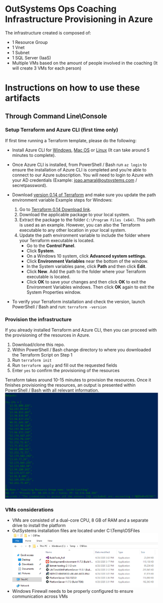# OutSystems Ops Coaching Infrastructure Provisioning in Azure

The infrastructure created is composed of:
* 1 Resource Group 
* 1 Vnet 
* 1 Subnet 
* 1 SQL Server (IaaS)
* Multiple VMs based on the amount of people involved in the coaching (It will create 3 VMs for each person)



# Instructions on how to use these artifacts
## Through Command Line\Console
### Setup Terraform and Azure CLI (first time only)

If first time running a Terraform template, please do the following:

* Install Azure CLI for [Windows](https://docs.microsoft.com/en-us/cli/azure/install-azure-cli-windows?view=azure-cli-latest&tabs=azure-cli), [Mac OS](https://docs.microsoft.com/en-us/cli/azure/install-azure-cli-macos?view=azure-cli-latest) or [Linux](https://docs.microsoft.com/en-us/cli/azure/install-azure-cli?view=azure-cli-latest) (It can take around 5 minutes to complete).
* Once Azure CLI is installed, from PowerShell / Bash run `az login` to ensure the installation of Azure CLI is completed and you’re able to connect to our Azure subscription. You will need to login to Azure with your AD credentials (Example: joao.amaral@outsystems.com / secretpassword).

* Download [version 0.14 of Terraform](https://releases.hashicorp.com/terraform/0.14.2/) and make sure you update the path environment variable
    Example steps for Windows:
    1. Go to [Terraform 0.14 Download link](https://releases.hashicorp.com/terraform/0.14.2/).
    2. Download the applicable package to your local system.
    3. Extract the package to the folder `C:\Program Files (x64)`. This path is used as an example. However, you can also the Terraform executable to any other location in your local system.
    4. Update the path environment variable to include the folder where your Terraform executable is located.
        * Go to the __Control Panel__.
        * Click __System__.
        * On a Windows 10 system, click __Advanced system settings__.
        * Click __Environment Variables__ near the bottom of the window.
        * In the System variables pane, click __Path__ and then click __Edit__.
        * Click __New__. Add the path to the folder where your Terraform executable is located.
        * Click __OK__ to save your changes and then click __OK__ to exit the Environment Variables windows. Then click __OK__ again to exit the System Properties window.

* To verify your Terraform installation and check the version, launch PowerShell / Bash and run: `terraform -version`

### Provision the infrastructure

If you already installed Terraform and Azure CLI, then you can proceed with the provisioning of the resources in Azure.

1. Download/clone this repo.
2. Within PowerShell / Bash change directory to where you downloaded the Terraform Script on Step 1
3. Run `terraform init`
4. Run `terraform apply` and fill out the requested fields
5. Enter `yes` to confirm the provisioning of the resources

Terraform takes around 10-15 minutes to provision the resources. Once it finishes provisioning the resources, an output is presented within PowerShell / Bash with all relevant information.
![Example Output](docs/tf_output.PNG "Example Output")


### VMs considerations

* VMs are consisted of a dual-core CPU, 8 GB of RAM and a separate drive to install the platform
* OutSystems installation files are located under C:\Temp\OSFiles
![Example Output](docs/osfiles.png "Example Output")
* Windows Firewall needs to be properly configured to ensure communication across VMs
